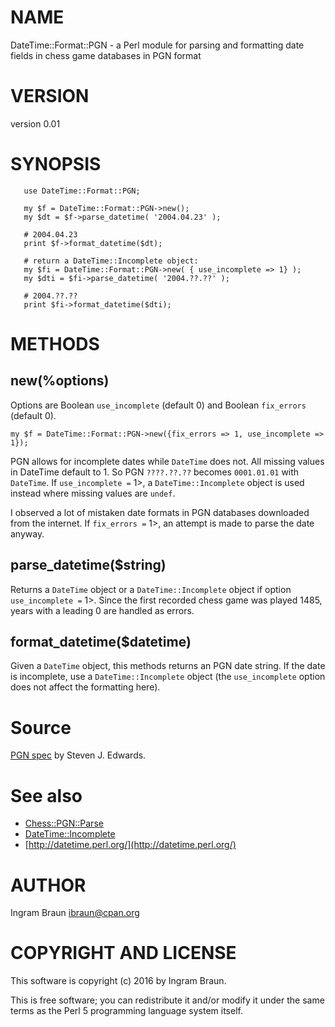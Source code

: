# NAME

DateTime::Format::PGN - a Perl module for parsing and formatting date fields in chess game databases in PGN format

# VERSION

version 0.01

# SYNOPSIS

       use DateTime::Format::PGN;
    
       my $f = DateTime::Format::PGN->new();
       my $dt = $f->parse_datetime( '2004.04.23' );
    
       # 2004.04.23
       print $f->format_datetime($dt);
       
       # return a DateTime::Incomplete object:
       my $fi = DateTime::Format::PGN->new( { use_incomplete => 1} );
       my $dti = $fi->parse_datetime( '2004.??.??' );
       
       # 2004.??.??
       print $fi->format_datetime($dti);

# METHODS

## new(%options)

Options are Boolean `use_incomplete` (default 0) and Boolean `fix_errors` (default 0).

    my $f = DateTime::Format::PGN->new({fix_errors => 1, use_incomplete => 1});

PGN allows for incomplete dates while `DateTime` does not. All missing values in DateTime default to 1. So PGN `????.??.??` becomes 
`0001.01.01` with `DateTime`. If `use_incomplete =` 1>, a `DateTime::Incomplete` object is used instead where missing values are `undef`.

I observed a lot of mistaken date formats in PGN databases downloaded from the internet. If `fix_errors =` 1>, an attempt is made to parse the 
date anyway.

## parse\_datetime($string)

Returns a `DateTime` object or a `DateTime::Incomplete` object if option `use_incomplete =` 1>. Since the first recorded chess game 
was played 1485, years with a leading 0 are handled as errors.

## format\_datetime($datetime)

Given a `DateTime` object, this methods returns an PGN date string. If the date is incomplete, use 
a `DateTime::Incomplete` object (the `use_incomplete` option does not affect the formatting here).

# Source

[PGN spec](https://www.chessclub.com/user/help/PGN-spec) by Steven J. Edwards.

# See also

- [Chess::PGN::Parse](https://metacpan.org/pod/Chess::PGN::Parse)
- [DateTime::Incomplete](https://metacpan.org/pod/DateTime::Incomplete)
- [http://datetime.perl.org/](http://datetime.perl.org/)

# AUTHOR

Ingram Braun <ibraun@cpan.org>

# COPYRIGHT AND LICENSE

This software is copyright (c) 2016 by Ingram Braun.

This is free software; you can redistribute it and/or modify it under
the same terms as the Perl 5 programming language system itself.
